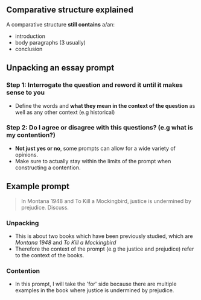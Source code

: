 ## Comparative structure explained
A comparative structure **still contains** a/an:
- introduction
- body paragraphs (3 usually)
- conclusion
## Unpacking an essay prompt
### Step 1: Interrogate the question and reword it until it makes sense to you
- Define the words and **what they mean in the context of the question** as well as any other context (e.g historical)

### Step 2: Do I agree or disagree with this questions? (e.g what is my contention?)
- **Not just yes or no**, some prompts can allow for a wide variety of opinions.
- Make sure to actually stay within the limits of the prompt when constructing a contention.
## Example prompt
> In Montana 1948 and To Kill a Mockingbird, justice is undermined by prejudice. Discuss.
### Unpacking
- This is about two books which have been previously studied, which are *Montana 1948* and *To Kill a Mockingbird*
- Therefore the context of the prompt (e.g the justice and prejudice) refer to the context of the books.

### Contention
- In this prompt, I will take the 'for' side because there are multiple examples in the book where justice is undermined by prejudice.